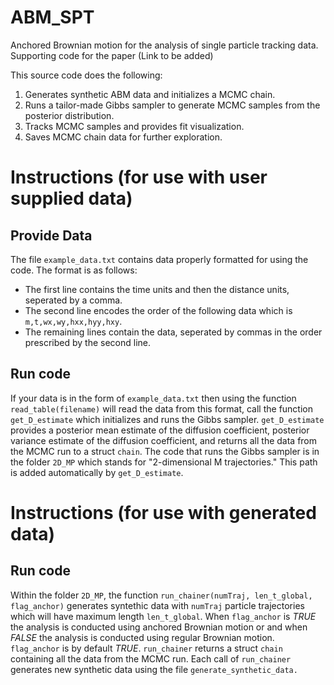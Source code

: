 # ABM_SPT
Anchored Brownian motion for the analysis of single particle tracking data. Supporting code for the paper (Link to be added)

This source code does the following: 

1. Generates synthetic ABM data and initializes a MCMC chain.
2. Runs a tailor-made Gibbs sampler to generate MCMC samples from the posterior distribution.
3. Tracks MCMC samples and provides fit visualization.
4. Saves MCMC chain data for further exploration.

# Instructions (for use with user supplied data)
## Provide Data
The file `example_data.txt` contains data properly formatted for using the code. 
The format is as follows:
* The first line contains the time units and then the distance units, seperated by a comma.
* The second line encodes the order of the following data which is `m,t,wx,wy,hxx,hyy,hxy`.
* The remaining lines contain the data, seperated by commas in the order prescribed by the second line.

## Run code
If your data is in the form of `example_data.txt` then using the function `read_table(filename)` will read the data from this format, call the function `get_D_estimate` which initializes and runs the Gibbs sampler. `get_D_estimate` provides a posterior mean estimate of the diffusion coefficient, posterior variance estimate of the diffusion coefficient, and returns all the data from the MCMC run to a struct `chain`. The code that runs the Gibbs sampler is in the folder `2D_MP` which stands for "2-dimensional M trajectories." This path is added automatically by `get_D_estimate`.

# Instructions (for use with generated data)
## Run code
Within the folder `2D_MP`, the function `run_chainer(numTraj, len_t_global, flag_anchor)` generates syntethic data with `numTraj` particle trajectories which will have maximum length `len_t_global`. When `flag_anchor` is *TRUE* the analysis is conducted using anchored Brownian motion or and when *FALSE* the analysis is conducted using regular Brownian motion. `flag_anchor` is by default *TRUE*. `run_chainer` returns a struct `chain` containing all the data from the MCMC run. Each call of `run_chainer` generates new synthetic data using the file `generate_synthetic_data.`


